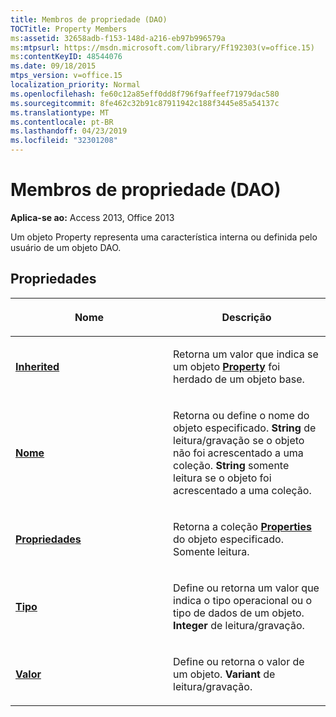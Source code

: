 ```yaml
---
title: Membros de propriedade (DAO)
TOCTitle: Property Members
ms:assetid: 32658adb-f153-148d-a216-eb97b996579a
ms:mtpsurl: https://msdn.microsoft.com/library/Ff192303(v=office.15)
ms:contentKeyID: 48544076
ms.date: 09/18/2015
mtps_version: v=office.15
localization_priority: Normal
ms.openlocfilehash: fe60c12a85eff0dd8f796f9affeef71979dac580
ms.sourcegitcommit: 8fe462c32b91c87911942c188f3445e85a54137c
ms.translationtype: MT
ms.contentlocale: pt-BR
ms.lasthandoff: 04/23/2019
ms.locfileid: "32301208"
---
```

# <a name="property-members-dao"></a>Membros de propriedade (DAO)


**Aplica-se ao:** Access 2013, Office 2013

Um objeto Property representa uma característica interna ou definida pelo usuário de um objeto DAO.

## <a name="properties"></a>Propriedades

<table>
<colgroup>
<col style="width: 50%" />
<col style="width: 50%" />
</colgroup>
<thead>
<tr class="header">
<th><p>Nome</p></th>
<th><p>Descrição</p></th>
</tr>
</thead>
<tbody>
<tr class="odd">
<td><p><strong><a href="property-inherited-property-dao.md">Inherited</a></strong></p></td>
<td><p>Retorna um valor que indica se um objeto <strong><a href="property-object-dao.md">Property</a></strong> foi herdado de um objeto base.</p></td>
</tr>
<tr class="even">
<td><p><strong><a href="property-name-property-dao.md">Nome</a></strong></p></td>
<td><p>Retorna ou define o nome do objeto especificado. <strong>String</strong> de leitura/gravação se o objeto não foi acrescentado a uma coleção. <strong>String</strong> somente leitura se o objeto foi acrescentado a uma coleção.</p></td>
</tr>
<tr class="odd">
<td><p><strong><a href="property-properties-property-dao.md">Propriedades</a></strong></p></td>
<td><p>Retorna a coleção <strong><a href="properties-collection-dao.md">Properties</a></strong> do objeto especificado. Somente leitura.</p></td>
</tr>
<tr class="even">
<td><p><strong><a href="property-type-property-dao.md">Tipo</a></strong></p></td>
<td><p>Define ou retorna um valor que indica o tipo operacional ou o tipo de dados de um objeto. <strong>Integer</strong> de leitura/gravação.</p></td>
</tr>
<tr class="odd">
<td><p><strong><a href="property-value-property-dao.md">Valor</a></strong></p></td>
<td><p>Define ou retorna o valor de um objeto. <strong>Variant</strong> de leitura/gravação.</p></td>
</tr>
</tbody>
</table>

